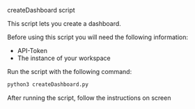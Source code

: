 createDashboard script

This script lets you create a dashboard.  

Before using this script you will need the following information:
- API-Token
- The instance of your workspace

Run the script with the following command:  
```bash
python3 createDashboard.py
```

After running the script, follow the instructions on screen
